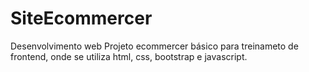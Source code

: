 # SiteEcommercer
 Desenvolvimento web
 Projeto ecommercer básico para treinameto de frontend, onde se utiliza html, css, bootstrap e javascript.   
 